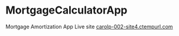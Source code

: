 # MortgageCalculatorApp
Mortgage Amortization App
Live site
[carolp-002-site4.ctempurl.com](http://carolp-002-site4.ctempurl.com/)
